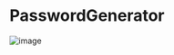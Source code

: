 # PasswordGenerator
![image](https://user-images.githubusercontent.com/113137185/222810389-91fb0a2a-c7f8-458d-8053-738a993d21e3.png)
